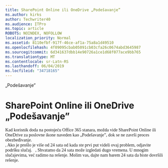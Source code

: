 ```yaml
---
title: SharePoint Online ili OneDrive „Podešavanje”
ms.author: kirks
author: Techwriter40
ms.audience: ITPro
ms.topic: article
ROBOTS: NOINDEX, NOFOLLOW
localization_priority: Normal
ms.assetid: 8110efbf-917f-46ce-af1a-75a8a1d49510
ms.openlocfilehash: 4f09095cbab05091cb03cfa26c0674abd3645987
ms.sourcegitcommit: 6d341637dbb14e90726a1ce1d68f077ace9bb765
ms.translationtype: MT
ms.contentlocale: sr-Latn-RS
ms.lasthandoff: 06/04/2019
ms.locfileid: "34718165"
---
```

„Podešavanje”

# <a name="sharepoint-online-or-onedrive-setting-up"></a>SharePoint Online ili OneDrive „Podešavanje”

<p style="margin: 0px;"><span style="font-family: Calibri;">Kad korisnik doda na postojeću Office 365 stanara, možda vide SharePoint Online ili OneDrive za poslovne ikone naveden kao „Podešavanje”, dok se ne završi proces obezbeđivanje.</span></p>  <p style="margin: 0px;"><span style="font-family: Calibri;">, Ako je prošlo je više od 24 sata od kada ste prvi put videli ovaj problem, odjavite podršku slučaj. &nbsp; </span> <span style="font-family: Calibri;">, Shvatamo da 24 sata može izgledati dugo vremena. U mnogim slučajevima, već radimo na rešenje. Molim vas, dajte nam barem 24 sata da biste dovršili rešenje.</span></p>

